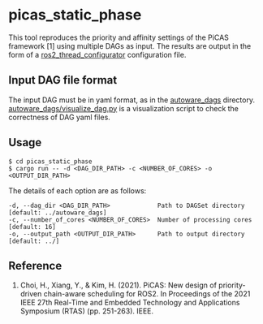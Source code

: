 # picas_static_phase

This tool reproduces the priority and affinity settings of the PiCAS framework [1] using multiple DAGs as input. The results are output in the form of a [ros2_thread_configurator](https://github.com/sykwer/ros2_thread_configurator) configuration file.

## Input DAG file format
The input DAG must be in yaml format, as in the [autoware_dags](https://github.com/atsushi421/picas_static_phase/tree/main/autoware_dags) directory. [autoware_dags/visualize_dag.py](https://github.com/atsushi421/picas_static_phase/tree/main/autoware_dags/visualize_dag.py) is a visualization script to check the correctness of DAG yaml files.

## Usage

```
$ cd picas_static_phase
$ cargo run -- -d <DAG_DIR_PATH> -c <NUMBER_OF_CORES> -o <OUTPUT_DIR_PATH>
```

The details of each option are as follows:

```
-d, --dag_dir <DAG_DIR_PATH>             Path to DAGSet directory [default: ../autoware_dags]
-c, --number_of_cores <NUMBER_OF_CORES>  Number of processing cores [default: 16]
-o, --output_path <OUTPUT_DIR_PATH>      Path to output directory [default: ../]
```

## Reference
1. Choi, H., Xiang, Y., & Kim, H. (2021). PiCAS: New design of priority-driven chain-aware scheduling for ROS2. In Proceedings of the 2021 IEEE 27th Real-Time and Embedded Technology and Applications Symposium (RTAS) (pp. 251-263). IEEE.
